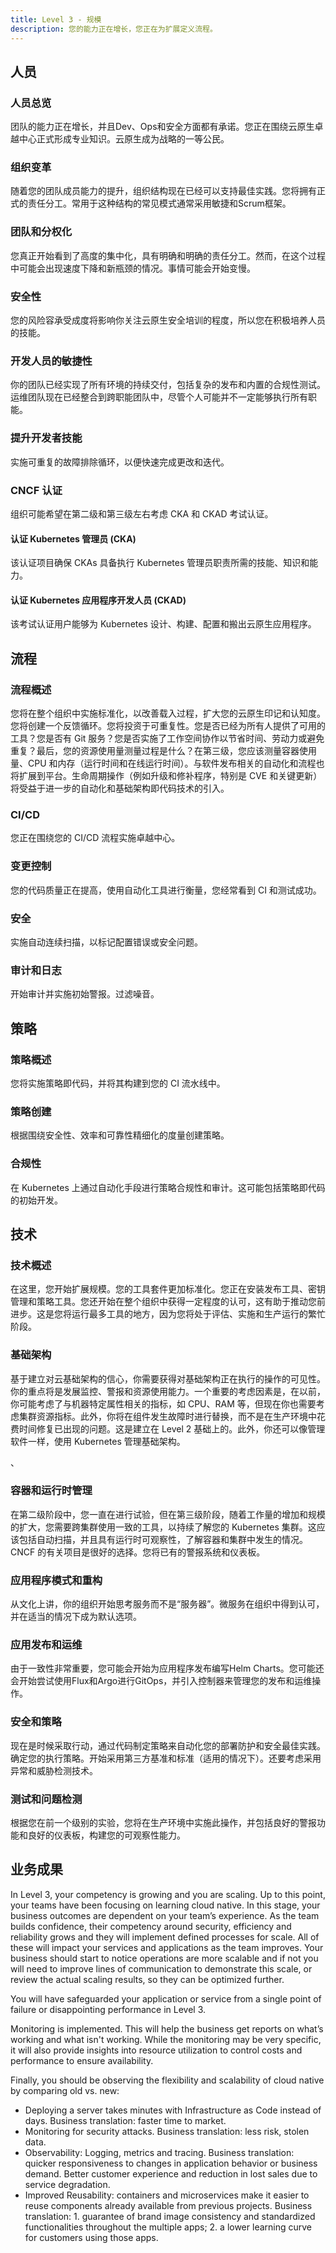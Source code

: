 ```yaml
---
title: Level 3 - 规模
description: 您的能力正在增长，您正在为扩展定义流程。
---
```


## <i class="fas fa-users"></i> 人员

### 人员总览 

团队的能力正在增长，并且Dev、Ops和安全方面都有承诺。您正在围绕云原生卓越中心正式形成专业知识。云原生成为战略的一等公民。

### 组织变革

随着您的团队成员能力的提升，组织结构现在已经可以支持最佳实践。您将拥有正式的责任分工。常用于这种结构的常见模式通常采用敏捷和Scrum框架。

### 团队和分权化

您真正开始看到了高度的集中化，具有明确和明确的责任分工。然而，在这个过程中可能会出现速度下降和新瓶颈的情况。事情可能会开始变慢。

### 安全性

您的风险容承受成度将影响你关注云原生安全培训的程度，所以您在积极培养人员的技能。

### 开发人员的敏捷性

你的团队已经实现了所有环境的持续交付，包括复杂的发布和内置的合规性测试。运维团队现在已经整合到跨职能团队中，尽管个人可能并不一定能够执行所有职能。

### 提升开发者技能

实施可重复的故障排除循环，以便快速完成更改和迭代。

### CNCF 认证

组织可能希望在第二级和第三级左右考虑 CKA 和 CKAD 考试认证。

#### 认证 Kubernetes 管理员 (CKA)

该认证项目确保 CKAs 具备执行 Kubernetes 管理员职责所需的技能、知识和能力。

#### 认证 Kubernetes 应用程序开发人员 (CKAD)

该考试认证用户能够为 Kubernetes 设计、构建、配置和搬出云原生应用程序。

## <i class="fas fa-cogs"></i> 流程

### 流程概述

您将在整个组织中实施标准化，以改善载入过程，扩大您的云原生印记和认知度。您将创建一个反馈循环。您将投资于可重复性。您是否已经为所有人提供了可用的工具？您是否有 Git 服务？您是否实施了工作空间协作以节省时间、劳动力或避免重复？最后，您的资源使用量测量过程是什么？在第三级，您应该测量容器使用量、CPU 和内存（运行时间和在线运行时间）。与软件发布相关的自动化和流程也将扩展到平台。生命周期操作（例如升级和修补程序，特别是 CVE 和关键更新）将受益于进一步的自动化和基础架构即代码技术的引入。


### CI/CD

您正在围绕您的 CI/CD 流程实施卓越中心。

### 变更控制

您的代码质量正在提高，使用自动化工具进行衡量，您经常看到 CI 和测试成功。

### 安全

实施自动连续扫描，以标记配置错误或安全问题。

### 审计和日志

开始审计并实施初始警报。过滤噪音。

## <i class="fas fa-edit"></i> 策略

### 策略概述

您将实施策略即代码，并将其构建到您的 CI 流水线中。

### 策略创建

根据围绕安全性、效率和可靠性精细化的度量创建策略。

### 合规性

在 Kubernetes 上通过自动化手段进行策略合规性和审计。这可能包括策略即代码的初始开发。

## <i class="fas fa-server"></i> 技术

### 技术概述

在这里，您开始扩展规模。您的工具套件更加标准化。您正在安装发布工具、密钥管理和策略工具。您还开始在整个组织中获得一定程度的认可，这有助于推动您前进步。这是您将运行最多工具的地方，因为您将处于评估、实施和生产运行的繁忙阶段。

### 基础架构

基于建立对云基础架构的信心，你需要获得对基础架构正在执行的操作的可见性。你的重点将是发展监控、警报和资源使用能力。一个重要的考虑因素是，在以前，你可能考虑了与机器特定属性相关的指标，如 CPU、RAM 等，但现在你也需要考虑集群资源指标。此外，你将在组件发生故障时进行替换，而不是在生产环境中花费时间修复已出现的问题。这是建立在 Level 2 基础上的。此外，你还可以像管理软件一样，使用 Kubernetes 管理基础架构。

、
### 容器和运行时管理

在第二级阶段中，您一直在进行试验，但在第三级阶段，随着工作量的增加和规模的扩大，您需要跨集群使用一致的工具，以持续了解您的 Kubernetes 集群。这应该包括自动扫描，并且具有运行时可观察性，了解容器和集群中发生的情况。CNCF 的有关项目是很好的选择。您将已有的警报系统和仪表板。

### 应用程序模式和重构

从文化上讲，你的组织开始思考服务而不是“服务器”。微服务在组织中得到认可，并在适当的情况下成为默认选项。

### 应用发布和运维

由于一致性非常重要，您可能会开始为应用程序发布编写Helm Charts。您可能还会开始尝试使用Flux和Argo进行GitOps，并引入控制器来管理您的发布和运维操作。

### 安全和策略

现在是时候采取行动，通过代码制定策略来自动化您的部署防护和安全最佳实践。确定您的执行策略。开始采用第三方基准和标准（适用的情况下）。还要考虑采用异常和威胁检测技术。

### 测试和问题检测

根据您在前一个级别的实验，您将在生产环境中实施此操作，并包括良好的警报功能和良好的仪表板，构建您的可观察性能力。

## <i class="fas fa-building"></i> 业务成果

In Level 3, your competency is growing and you are scaling. Up to this point, your teams have been focusing on learning cloud native. In this stage, your business outcomes are dependent on your team’s experience. As the team builds confidence, their competency around security, efficiency and reliability grows and they will implement defined processes for scale. All of these will impact your services and applications as the team improves. Your business should start to notice operations are more scalable and if not you will need to improve lines of communication to demonstrate this scale, or review the actual scaling results, so they can be optimized further.

You will have safeguarded your application or service from a single point of failure or disappointing performance in Level 3.

Monitoring is implemented. This will help the business get reports on what’s working and what isn't working. While the monitoring may be very specific, it will also provide insights into resource utilization to control costs and performance to ensure availability.

Finally, you should be observing the flexibility and scalability of cloud native by comparing old vs. new:

- Deploying a server takes minutes with Infrastructure as Code instead of days. Business translation: faster time to market.
- Monitoring for security attacks. Business translation: less risk, stolen data.
- Observability: Logging, metrics and tracing. Business translation: quicker responsiveness to changes in application behavior or business demand. Better customer experience and reduction in lost sales due to service degradation.
- Improved Reusability: containers and microservices make it easier to reuse components already available from previous projects. Business translation: 1. guarantee of brand image consistency and standardized functionalities throughout the multiple apps; 2. a lower learning curve for customers using those apps.


